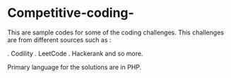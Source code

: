 # Competitive-coding-

This are sample codes for some of the coding challenges.
This challenges are from different sources such as : 

 . Codility
 . LeetCode 
 . Hackerank and so more.

 Primary language for the solutions are in PHP.
